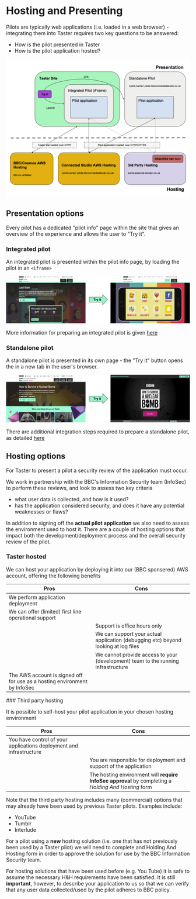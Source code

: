# Hosting and Presenting

Pilots are typically web applications (i.e. loaded in a web browser) - integrating them into Taster requires two key questions to be answered:
- How is the pilot presented in Taster
- How is the pilot application hosted?

![Hosting and presenting overview](./overview.png?raw=true)

## Presentation options

Every pilot has a dedicated "pilot info" page within the site that gives an overview of the experience and allows the user to "Try it".

### Integrated pilot

An integrated pilot is presented within the pilot info page, by loading the pilot in an `<iframe>`

![Integrated overview](./integrated-flow.png?raw=true)

More information for preparing an integrated pilot is given [here](../integration/iframe.md)  

### Standalone pilot

A standalone pilot is presented in its own page - the "Try it" button opens the in a new tab in the user's browser.

![Integrated overview](./standalone-flow.png?raw=true)

There are additional integration steps required to prepare a standalone pilot, as detailed [here](../integration/new-window.md)  

## Hosting options

For Taster to present a pilot a security review of the application must occur.

We work in partnership with the BBC's Information Security team (InfoSec) to perform these reviews, and look to assess two key criteria
- what user data is collected, and how is it used?
- has the application considered security, and does it have any potential weaknesses or flaws?

In addition to signing off the **actual pilot application** we also need to assess the environment used to host it. There are a couple of hosting options that impact both the development/deployment process and the overall security review of the pilot. 

### Taster hosted

We can host your application by deploying it into our (BBC sponsered) AWS account, offering the following benefits

| Pros | Cons |
| --- | --- |
| We perform application deployment | |
| We can offer (limited) first line operational support | |
| | Support is office hours only |
| | We can support your actual application (debugging etc) beyond looking at log files |
| | We cannot provide access to your (development) team to the running infrastructure |
| The AWS account is signed off for use as a hosting environment by InfoSec | |

### Third party hosting

It is possible to self-host your pilot application in your chosen hosting environment

| Pros | Cons |
| --- | --- |
| You have control of your applications deployment and infrastructure | |
| | You are responsible for deployment and support of the application |
| | The hosting environment will **require InfoSec approval** by completing a *Holding And Hosting* form |

Note that the third party hosting includes many (commercial) options that may already have been used by previous Taster pilots. Examples include:
- YouTube
- Tumblr
- Interlude

For a pilot using a **new** hosting solution (i.e. one that has not previously been used by a Taster pilot) we will need to complete and Holding And Hosting form in order to approve the solution for use by the BBC Information Security team.

For hosting solutions that have been used before (e.g. You Tube) it is safe to assume the necessary H&H requirements have been satisfied. It is still **important**, however, to describe your application to us so that we can verify that any user data collected/used by the pilot adheres to BBC policy.  

